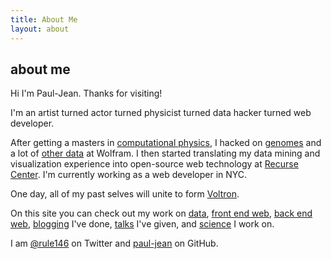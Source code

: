 ```yaml
---
title: About Me
layout: about
---
```


## about me

Hi I'm Paul-Jean. Thanks for visiting!

I'm an artist turned actor turned physicist turned data hacker turned web developer.

After getting a masters in [computational physics](science/), I hacked on
[genomes](data/wolfram-alpha-genomics.html) and a lot of [other data](data/) at Wolfram.
I then started translating my data mining and visualization experience into
open-source web technology at [Recurse Center](talks/). I'm currently working as a web
developer in NYC.

One day, all of my past selves will unite to form [Voltron](https://www.youtube.com/watch?v=tZZv5Z2Iz_s).

On this site you can check out my work on [data](data/), [front end web](frontend/),
[back end web](backend/), [blogging](writing/) I've done, [talks](talks/) I've given,
and [science](science/) I work on.

I am [@rule146](https://twitter.com/rule146) on Twitter and
[paul-jean](https://github.com/paul-jean) on GitHub.

